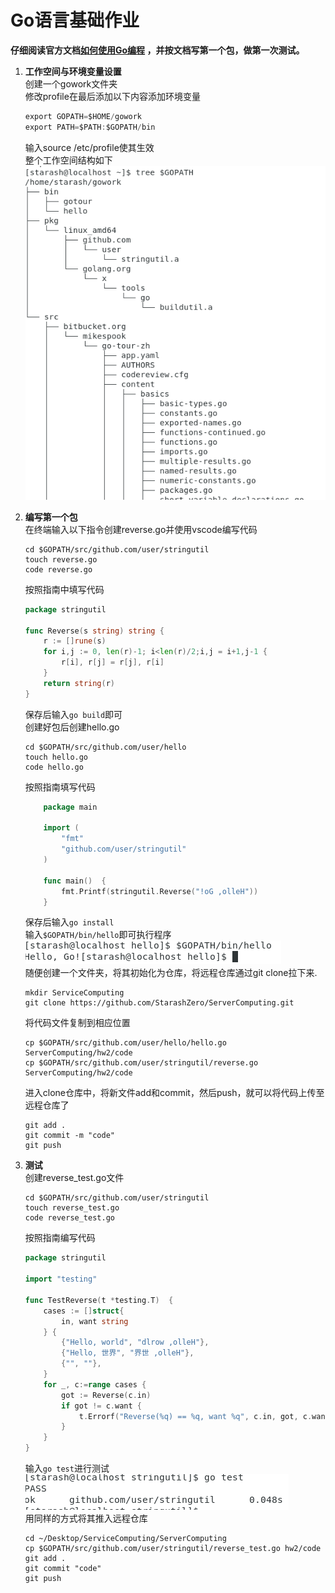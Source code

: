 # **Go语言基础作业**  


**仔细阅读官方文档[如何使用Go编程](https://go-zh.org/doc/code.html) ，并按文档写第一个包，做第一次测试。**   
1. **工作空间与环境变量设置**  
创建一个gowork文件夹  
修改profile在最后添加以下内容添加环境变量    
    ```c
    export GOPATH=$HOME/gowork
    export PATH=$PATH:$GOPATH/bin
    ```    
    输入source /etc/profile使其生效  
    整个工作空间结构如下  
    ![](picture/1.PNG)  

2. **编写第一个包**  
在终端输入以下指令创建reverse.go并使用vscode编写代码   
    ```  
    cd $GOPATH/src/github.com/user/stringutil  
    touch reverse.go  
    code reverse.go  
    ```  
    按照指南中填写代码  
    ```go  
    package stringutil

    func Reverse(s string) string {
        r := []rune(s)
        for i,j := 0, len(r)-1; i<len(r)/2;i,j = i+1,j-1 {
            r[i], r[j] = r[j], r[i]
        }
        return string(r)
    }
    ```  
    保存后输入```go build```即可  
    创建好包后创建hello.go    
    ```  
    cd $GOPATH/src/github.com/user/hello  
    touch hello.go  
    code hello.go  
    ```  
    按照指南填写代码  
    ```go
        package main

        import (
            "fmt"
            "github.com/user/stringutil"
        )

        func main()  {
            fmt.Printf(stringutil.Reverse("!oG ,olleH"))
        }
    ```  
    保存后输入```go install```  
    输入```$GOPATH/bin/hello```即可执行程序  
    ![](picture/2.PNG)  
    随便创建一个文件夹，将其初始化为仓库，将远程仓库通过git clone拉下来.  
    ```
    mkdir ServiceComputing
    git clone https://github.com/StarashZero/ServerComputing.git  
    ```  
    将代码文件复制到相应位置  
    ```
    cp $GOPATH/src/github.com/user/hello/hello.go ServerComputing/hw2/code  
    cp $GOPATH/src/github.com/user/stringutil/reverse.go ServerComputing/hw2/code  
    ```  
    进入clone仓库中，将新文件add和commit，然后push，就可以将代码上传至远程仓库了  
    ```
    git add .
    git commit -m "code"  
    git push  
    ```    

3. **测试**  
    创建reverse_test.go文件  
    ```  
    cd $GOPATH/src/github.com/user/stringutil  
    touch reverse_test.go  
    code reverse_test.go  
    ```  
    按照指南编写代码  
    ```go
    package stringutil

    import "testing"

    func TestReverse(t *testing.T)  {
        cases := []struct{
            in, want string
        } {
            {"Hello, world", "dlrow ,olleH"},
            {"Hello, 世界", "界世 ,olleH"},
            {"", ""},
        }
        for _, c:=range cases {
            got := Reverse(c.in)
            if got != c.want {
                t.Errorf("Reverse(%q) == %q, want %q", c.in, got, c.want)
            }
        }
    }
    ```  
    输入```go test```进行测试  
    ![](picture/3.PNG)  
    用同样的方式将其推入远程仓库  
    ```
    cd ~/Desktop/ServiceComputing/ServerComputing
    cp $GOPATH/src/github.com/user/stringutil/reverse_test.go hw2/code
    git add .
    git commit "code"
    git push
    ```